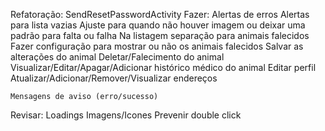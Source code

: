 Refatoração:
    SendResetPasswordActivity
Fazer:
    Alertas de erros
    Alertas para lista vazias
    Ajuste para quando não houver imagem ou deixar uma padrão para falta ou falha
    Na listagem separação para animais falecidos
    Fazer configuração para mostrar ou não os animais falecidos
    Salvar as alterações do animal
    Deletar/Falecimento do animal
    Visualizar/Editar/Apagar/Adicionar histórico médico do animal
    Editar perfil
    Atualizar/Adicionar/Remover/Visualizar endereços

    Mensagens de aviso (erro/sucesso)
Revisar:
    Loadings
    Imagens/Icones
    Prevenir double click